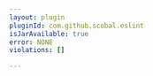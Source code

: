 ```yaml
---
layout: plugin
pluginId: com.github.scobal.eslint
isJarAvailable: true
error: NONE
violations: []

---
```

